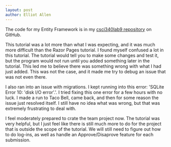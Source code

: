 ```yaml
---
layout: post
author: Elliot Allen
---
```


The code for my Entity Framework is in my [csci340lab9 repository](https://github.com/elliotallen1/csci340lab9) on GitHub.

This tutorial was a lot more than what I was expecting, and it was much more difficult than the Razor Pages tutorial. I found myself confused a lot in this tutorial. The tutorial would tell you to make some changes and test it, but the program would not run until you added something later in the tutorial. This led me to believe there was something wrong with what I had just added. This was not the case, and it made me try to debug an issue that was not even there. 

I also ran into an issue with migrations. I kept running into this error: 'SQLite Error 10: 'disk I/O error'.'. I tried fixing this one error for a few hours with no luck. I made a run to Taco Bell, came back, and then for some reason the issue just resolved itself. I still have no idea what was wrong, but that was extremely frustrating to deal with.

I feel moderately prepared to crate the team project now. The tutorial was very helpful, but I just feel like there is still much more to do for the project that is outside the scope of the tutorial. We will still need to figure out how to do log-ins, as well as handle an Approve/Disaprove feature for each submission.